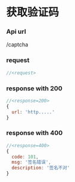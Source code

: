 # 获取验证码

### Api url

/captcha

### request


```js
//<request>
```

### response with 200

```js
//<response=200>
{
  url: 'http.....'
}
```

### response with 400

```js
//<response=400>
{
  code: 101,
  msg: '签名错误',
  description: '签名不对'
}

```

